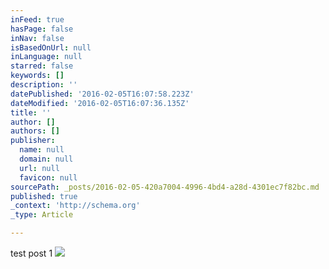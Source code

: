 ```yaml
---
inFeed: true
hasPage: false
inNav: false
isBasedOnUrl: null
inLanguage: null
starred: false
keywords: []
description: ''
datePublished: '2016-02-05T16:07:58.223Z'
dateModified: '2016-02-05T16:07:36.135Z'
title: ''
author: []
authors: []
publisher:
  name: null
  domain: null
  url: null
  favicon: null
sourcePath: _posts/2016-02-05-420a7004-4996-4bd4-a28d-4301ec7f82bc.md
published: true
_context: 'http://schema.org'
_type: Article

---
```

test post 1
![](https://the-grid-user-content.s3-us-west-2.amazonaws.com/3900d1b4-8eaa-47fa-8c84-07ddccbd8b3c.jpg)